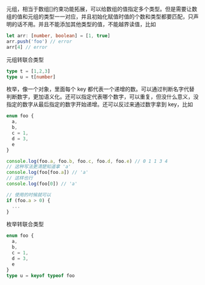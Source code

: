 元组，相当于数组[]约束功能拓展，可以给数组的值指定多个类型。但是需要让数组的值和元组的类型一一对应，并且初始化赋值时值的个数和类型都要匹配，只声明的话不用。并且不能添加其他类型的值，不能越界读值，比如

```ts
let arr: [number, boolean] = [1, true]
arr.push('foo') // error
arr[4] // error
```

元组转联合类型

```ts
type t = [1,2,3]
type u = t[number]
```

枚举，像一个对象，里面每个 key 都代表一个递增的数。可以通过判断名字代替判断数字，更加语义化。还可以指定代表哪个数字，可以重复，但没什么意义，没指定的数字从最后指定的数字开始递增。还可以反过来通过数字拿到 key，比如

```ts
enum foo {
  a,
  b,
  c = 1,
  d = 3,
  e
}

console.log(foo.a, foo.b, foo.c, foo.d, foo.e) // 0 1 1 3 4
// 这种写法更清楚知道拿 'a'
console.log(foo[foo.a]) // 'a'
// 这样也行
console.log(foo[0]) // 'a'

// 使用的时候就可以
if (foo.a > 0) {
  ...
}
```

枚举转联合类型

```ts
enum foo {
  a,
  b,
  c = 1,
  d = 3,
  e
}
type u = keyof typeof foo
```